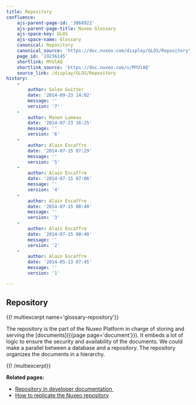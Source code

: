 ```yaml
---
title: Repository
confluence:
    ajs-parent-page-id: '3868922'
    ajs-parent-page-title: Nuxeo Glossary
    ajs-space-key: GLOS
    ajs-space-name: Glossary
    canonical: Repository
    canonical_source: 'https://doc.nuxeo.com/display/GLOS/Repository'
    page_id: '19236145'
    shortlink: MYUlAQ
    shortlink_source: 'https://doc.nuxeo.com/x/MYUlAQ'
    source_link: /display/GLOS/Repository
history:
    - 
        author: Solen Guitter
        date: '2014-09-23 14:02'
        message: ''
        version: '7'
    - 
        author: Manon Lumeau
        date: '2014-07-23 16:25'
        message: ''
        version: '6'
    - 
        author: Alain Escaffre
        date: '2014-07-15 07:29'
        message: ''
        version: '5'
    - 
        author: Alain Escaffre
        date: '2014-07-15 07:06'
        message: ''
        version: '4'
    - 
        author: Alain Escaffre
        date: '2014-07-15 00:40'
        message: ''
        version: '3'
    - 
        author: Alain Escaffre
        date: '2014-07-15 00:40'
        message: ''
        version: '2'
    - 
        author: Alain Escaffre
        date: '2014-05-13 07:45'
        message: ''
        version: '1'

---
```

## Repository

{{! multiexcerpt name='glossary-repository'}}

The repository is the part of the Nuxeo Platform in charge of storing and serving the [documents]({{page page='document'}}). It embeds a lot of logic to ensure the security and availability of the documents. We could make a parallel between a database and a repository. The repository organizes the documents in a hierarchy.

{{! /multiexcerpt}}

**Related pages:**

*   [Repository in developer documentation&nbsp;](http://doc.nuxeo.com/x/HoAO)
*   [How to replicate the Nuxeo repository](http://doc.nuxeo.com/x/swQz)